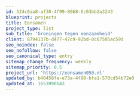 ```yaml
---
id: 524c0aa8-af38-4f99-8068-6c03bb2a3243
blueprint: projects
title: Eensamen
project_type: list
sub_title: 'Groningen tegen eenzaamheid'
client: 8794137b-d477-47c9-92bd-0c67505ac59d
seo_noindex: false
seo_nofollow: false
seo_canonical_type: entry
sitemap_change_frequency: weekly
sitemap_priority: 0.5
project_url: 'https://eensamen050.nl'
updated_by: b40458fa-e73a-4f88-bfa1-570cd54b72e0
updated_at: 1653990143
---
```

